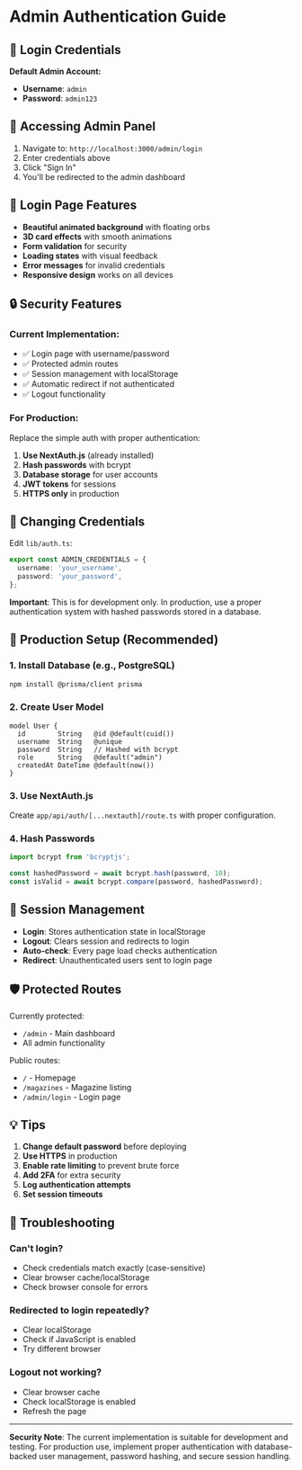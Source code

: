 # Admin Authentication Guide

## 🔐 Login Credentials

**Default Admin Account:**
- **Username**: `admin`
- **Password**: `admin123`

## 🚪 Accessing Admin Panel

1. Navigate to: `http://localhost:3000/admin/login`
2. Enter credentials above
3. Click "Sign In"
4. You'll be redirected to the admin dashboard

## 🎨 Login Page Features

- **Beautiful animated background** with floating orbs
- **3D card effects** with smooth animations
- **Form validation** for security
- **Loading states** with visual feedback
- **Error messages** for invalid credentials
- **Responsive design** works on all devices

## 🔒 Security Features

### Current Implementation:
- ✅ Login page with username/password
- ✅ Protected admin routes
- ✅ Session management with localStorage
- ✅ Automatic redirect if not authenticated
- ✅ Logout functionality

### For Production:
Replace the simple auth with proper authentication:

1. **Use NextAuth.js** (already installed)
2. **Hash passwords** with bcrypt
3. **Database storage** for user accounts
4. **JWT tokens** for sessions
5. **HTTPS only** in production

## 📝 Changing Credentials

Edit `lib/auth.ts`:

```typescript
export const ADMIN_CREDENTIALS = {
  username: 'your_username',
  password: 'your_password',
};
```

**Important**: This is for development only. In production, use a proper authentication system with hashed passwords stored in a database.

## 🚀 Production Setup (Recommended)

### 1. Install Database (e.g., PostgreSQL)
```bash
npm install @prisma/client prisma
```

### 2. Create User Model
```prisma
model User {
  id        String   @id @default(cuid())
  username  String   @unique
  password  String   // Hashed with bcrypt
  role      String   @default("admin")
  createdAt DateTime @default(now())
}
```

### 3. Use NextAuth.js
Create `app/api/auth/[...nextauth]/route.ts` with proper configuration.

### 4. Hash Passwords
```typescript
import bcrypt from 'bcryptjs';

const hashedPassword = await bcrypt.hash(password, 10);
const isValid = await bcrypt.compare(password, hashedPassword);
```

## 🔄 Session Management

- **Login**: Stores authentication state in localStorage
- **Logout**: Clears session and redirects to login
- **Auto-check**: Every page load checks authentication
- **Redirect**: Unauthenticated users sent to login page

## 🛡️ Protected Routes

Currently protected:
- `/admin` - Main dashboard
- All admin functionality

Public routes:
- `/` - Homepage
- `/magazines` - Magazine listing
- `/admin/login` - Login page

## 💡 Tips

1. **Change default password** before deploying
2. **Use HTTPS** in production
3. **Enable rate limiting** to prevent brute force
4. **Add 2FA** for extra security
5. **Log authentication attempts**
6. **Set session timeouts**

## 🔧 Troubleshooting

### Can't login?
- Check credentials match exactly (case-sensitive)
- Clear browser cache/localStorage
- Check browser console for errors

### Redirected to login repeatedly?
- Clear localStorage
- Check if JavaScript is enabled
- Try different browser

### Logout not working?
- Clear browser cache
- Check localStorage is enabled
- Refresh the page

---

**Security Note**: The current implementation is suitable for development and testing. For production use, implement proper authentication with database-backed user management, password hashing, and secure session handling.
